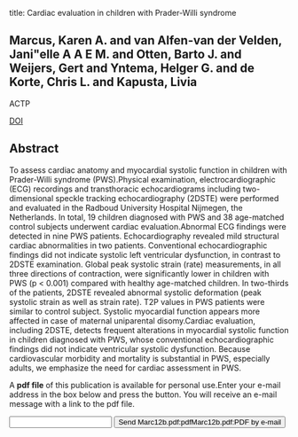 title: Cardiac evaluation in children with Prader-Willi syndrome

## Marcus, Karen A. and van Alfen-van der Velden, Jani"elle A A E M. and Otten, Barto J. and Weijers, Gert and Yntema, Helger G. and de Korte, Chris L. and Kapusta, Livia
ACTP

<a href="https://doi.org/10.1111/j.1651-2227.2011.02570.x">DOI</a>

## Abstract
To assess cardiac anatomy and myocardial systolic function in children with Prader-Willi syndrome (PWS).Physical examination, electrocardiographic (ECG) recordings and transthoracic echocardiograms including two-dimensional speckle tracking echocardiography (2DSTE) were performed and evaluated in the Radboud University Hospital Nijmegen, the Netherlands. In total, 19 children diagnosed with PWS and 38 age-matched control subjects underwent cardiac evaluation.Abnormal ECG findings were detected in nine PWS patients. Echocardiography revealed mild structural cardiac abnormalities in two patients. Conventional echocardiographic findings did not indicate systolic left ventricular dysfunction, in contrast to 2DSTE examination. Global peak systolic strain (rate) measurements, in all three directions of contraction, were significantly lower in children with PWS (p < 0.001) compared with healthy age-matched children. In two-thirds of the patients, 2DSTE revealed abnormal systolic deformation (peak systolic strain as well as strain rate). T2P values in PWS patients were similar to control subject. Systolic myocardial function appears more affected in case of maternal uniparental disomy.Cardiac evaluation, including 2DSTE, detects frequent alterations in myocardial systolic function in children diagnosed with PWS, whose conventional echocardiographic findings did not indicate ventricular systolic dysfunction. Because cardiovascular morbidity and mortality is substantial in PWS, especially adults, we emphasize the need for cardiac assessment in PWS.

A <b>pdf file</b> of this publication is available for personal use.Enter your e-mail address in the box below and press the button. You will receive an e-mail message with a link to the pdf file.
<form action="sender.php">  <input type="text" name="email">  <input type="submit" value="Send Marc12b.pdf:pdfMarc12b.pdf:PDF by e-mail"></form>